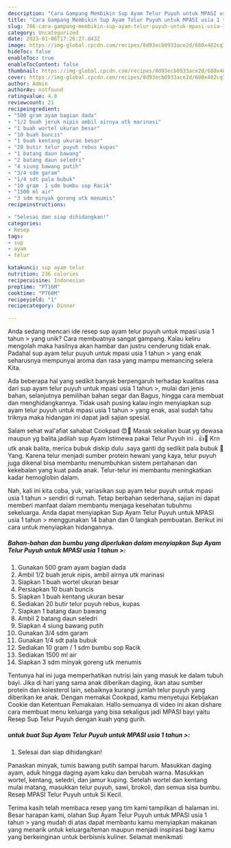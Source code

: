 ```yaml
---
description: "Cara Gampang Membikin Sup Ayam Telur Puyuh untuk MPASI usia 1 tahun &amp;gt; yang Mantap"
title: "Cara Gampang Membikin Sup Ayam Telur Puyuh untuk MPASI usia 1 tahun &amp;gt; yang Mantap"
slug: 786-cara-gampang-membikin-sup-ayam-telur-puyuh-untuk-mpasi-usia-1-tahun-and-gt-yang-mantap
category: Uncategorized
date: 2023-01-06T17:26:27.843Z
image: https://img-global.cpcdn.com/recipes/8d93ecb0933ace2d/680x482cq70/sup-ayam-telur-puyuh-untuk-mpasi-usia-1-tahun-foto-resep-utama.jpg
hideToc: false
enableToc: true
enableTocContent: false
thumbnail: https://img-global.cpcdn.com/recipes/8d93ecb0933ace2d/680x482cq70/sup-ayam-telur-puyuh-untuk-mpasi-usia-1-tahun-foto-resep-utama.jpg
cover: https://img-global.cpcdn.com/recipes/8d93ecb0933ace2d/680x482cq70/sup-ayam-telur-puyuh-untuk-mpasi-usia-1-tahun-foto-resep-utama.jpg
author: Admin
authorAv: notfound
ratingvalue: 4.8
reviewcount: 21
recipeingredient:
- "500 gram ayam bagian dada"
- "1/2 buah jeruk nipis ambil airnya utk marinasi"
- "1 buah wortel ukuran besar"
- "10 buah buncis"
- "1 buah kentang ukuran besar"
- "20 butir telur puyuh rebus kupas"
- "1 batang daun bawang"
- "2 batang daun seledri"
- "4 siung bawang putih"
- "3/4 sdm garam"
- "1/4 sdt pala bubuk"
- "10 gram  1 sdm bumbu sop Racik"
- "1500 ml air"
- "3 sdm minyak goreng utk menumis"
recipeinstructions:

- "Selesai dan siap dihidangkan!"
categories:
- Resep
tags:
- sup
- ayam
- telur

katakunci: sup ayam telur 
nutrition: 236 calories
recipecuisine: Indonesian
preptime: "PT16M"
cooktime: "PT60M"
recipeyield: "1"
recipecategory: Dinner

---
```





Anda sedang mencari ide resep sup ayam telur puyuh untuk mpasi usia 1 tahun &gt; yang unik? Cara membuatnya sangat gampang. Kalau keliru mengolah maka hasilnya akan hambar dan justru cenderung tidak enak. Padahal sup ayam telur puyuh untuk mpasi usia 1 tahun &gt; yang enak seharusnya mempunyai aroma dan rasa yang mampu memancing selera Kita.





Ada beberapa hal yang sedikit banyak berpengaruh terhadap kualitas rasa dari sup ayam telur puyuh untuk mpasi usia 1 tahun &gt;, mulai dari jenis bahan, selanjutnya pemilihan bahan segar dan Bagus, hingga cara membuat dan menghidangkannya. Tidak usah pusing kalau ingin menyiapkan sup ayam telur puyuh untuk mpasi usia 1 tahun &gt; yang enak,      asal sudah tahu triknya maka hidangan ini dapat jadi sajian spesial.














Salam sehat wal&#39;afiat sahabat Cookpad 😍🙏 Masak sekalian buat yg dewasa maupun yg balita.jadilah sup Ayam Istimewa pakai Telur Puyuh ini . 👍🤩 Krn utk anak balita, merica bubuk diskip dulu .saya ganti dg sedikit pala bubuk 💖 Yang. Karena telur menjadi sumber protein hewani yang kaya, telur puyuh juga dikenal bisa membantu menumbuhkan sistem pertahanan dan kekebalan yang kuat pada anak. Telur-telur ini membantu meningkatkan kadar hemoglobin dalam.






Nah, kali ini kita coba, yuk, variasikan sup ayam telur puyuh untuk mpasi usia 1 tahun &gt; sendiri di rumah. Tetap berbahan sederhana, sajian ini dapat memberi manfaat dalam membantu menjaga kesehatan tubuhmu sekeluarga. Anda dapat menyiapkan Sup Ayam Telur Puyuh untuk MPASI usia 1 tahun &gt; menggunakan 14 bahan dan 0 langkah pembuatan. Berikut ini cara untuk menyiapkan hidangannya.

<!--inarticleads1-->

##### Bahan-bahan dan bumbu yang diperlukan dalam menyiapkan Sup Ayam Telur Puyuh untuk MPASI usia 1 tahun &gt;:

1. Gunakan 500 gram ayam bagian dada
1. Ambil 1/2 buah jeruk nipis, ambil airnya utk marinasi
1. Siapkan 1 buah wortel ukuran besar
1. Persiapkan 10 buah buncis
1. Siapkan 1 buah kentang ukuran besar
1. Sediakan 20 butir telur puyuh rebus, kupas
1. Siapkan 1 batang daun bawang
1. Ambil 2 batang daun seledri
1. Siapkan 4 siung bawang putih
1. Gunakan 3/4 sdm garam
1. Gunakan 1/4 sdt pala bubuk
1. Sediakan 10 gram / 1 sdm bumbu sop Racik
1. Sediakan 1500 ml air
1. Siapkan 3 sdm minyak goreng utk menumis


Tentunya hal ini juga memperhatikan nutrisi lain yang masuk ke dalam tubuh bayi. Jika di hari yang sama anak diberikan daging, ikan atau sumber protein dan kolesterol lain, sebaiknya kurangi jumlah telur puyuh yang diberikan ke anak. Dengan memakai Cookpad, kamu menyetujui Kebijakan Cookie dan Ketentuan Pemakaian. Hallo semuanya di video ini akan dishare cara membuat menu keluarga yang bisa sekaligus jadi MPASI bayi yaitu Resep Sup Telur Puyuh dengan kuah yqng gurih. 

<!--inarticleads2-->

#####  untuk buat Sup Ayam Telur Puyuh untuk MPASI usia 1 tahun &gt;:


1. Selesai dan siap dihidangkan!

Panaskan minyak, tumis bawang putih sampai harum. Masukkan daging ayam, aduk hingga daging ayam kaku dan berubah warna. Masukkan wortel, kentang, seledri, dan jamur kuping. Setelah wortel dan kentang mulai matang, masukkan telur puyuh, sawi, brokoli, dan semua sisa bumbu. Resep MPASI Telur Puyuh untuk Si Kecil. 

Terima kasih telah membaca resep yang tim kami tampilkan di halaman ini. Besar harapan kami, olahan Sup Ayam Telur Puyuh untuk MPASI usia 1 tahun &gt; yang mudah di atas dapat membantu kamu menyiapkan makanan yang menarik untuk keluarga/teman maupun menjadi inspirasi bagi kamu yang berkeinginan untuk berbisnis kuliner. Selamat menikmati
